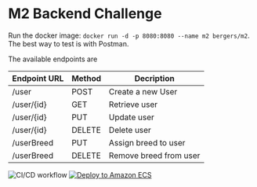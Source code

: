# M2 Backend Challenge

Run the docker image: `docker run -d -p 8080:8080 --name m2 bergers/m2`.
The best way to test is with Postman. 

The available endpoints are

Endpoint URL | Method | Decription
--- | --- | ---
/user | POST | Create a new User
/user/{id} | GET | Retrieve user
/user/{id} | PUT | Update user
/user/{id} | DELETE | Delete user
/userBreed | PUT | Assign breed to user
/userBreed | DELETE | Remove breed from user

![CI/CD workflow](https://github.com/berger-devel/m2/actions/workflows/maven.yml/badge.svg)
[![Deploy to Amazon ECS](https://github.com/berger-devel/m2/actions/workflows/aws.yml/badge.svg)](https://github.com/berger-devel/m2/actions/workflows/aws.yml)
